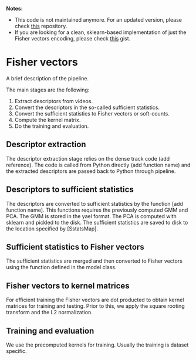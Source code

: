 **Notes:**
- This code is not maintained anymore. For an updated version, please check [this](https://bitbucket.org/doneata/fv4a) repository.
- If you are looking for a clean, sklearn-based implementation of just the Fisher vectors encoding, please check [this](https://gist.github.com/danoneata/9927923) gist.

Fisher vectors
==============

A brief description of the pipeline.

The main stages are the following:

1. Extract descriptors from videos.
2. Convert the descriptors in the so-called sufficient statistics.
3. Convert the sufficient statistics to Fisher vectors or soft-counts.
4. Compute the kernel matrix.
5. Do the training and evaluation.

Descriptor extraction
---------------------

The descriptor extraction stage relies on the dense track code (add
reference). The code is called from Python directly (add function
name) and the extracted descriptors are passed back to Python through
pipeline.

Descriptors to sufficient statistics
------------------------------------

The descriptors are converted to sufficient statistics by the function
[add function name]. This functions requires the previously computed
GMM and PCA. The GMM is stored in the yael format. The PCA is computed
with sklearn and pickled to the disk. The sufficient statistics are
saved to disk to the location specified by [SstatsMap].

Sufficient statistics to Fisher vectors
---------------------------------------

The sufficient statistics are merged and then converted to Fisher
vectors using the function defined in the model class.

Fisher vectors to kernel matrices
---------------------------------

For efficient training the Fisher vectors are dot producted to obtain
kernel matrices for training and testing. Prior to this, we apply the
square rooting transform and the L2 normalization.

Training and evaluation
-----------------------

We use the precomputed kernels for training. Usually the training is
dataset specific.
